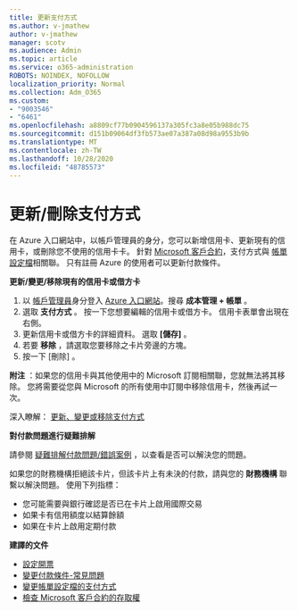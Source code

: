 ```yaml
---
title: 更新支付方式
ms.author: v-jmathew
author: v-jmathew
manager: scotv
ms.audience: Admin
ms.topic: article
ms.service: o365-administration
ROBOTS: NOINDEX, NOFOLLOW
localization_priority: Normal
ms.collection: Adm_O365
ms.custom:
- "9003546"
- "6461"
ms.openlocfilehash: a8809cf77b0904596137a305fc3a8e05b988dc75
ms.sourcegitcommit: d151b09064df3fb573ae07a387a08d98a9553b9b
ms.translationtype: MT
ms.contentlocale: zh-TW
ms.lasthandoff: 10/28/2020
ms.locfileid: "48785573"
---
```

# <a name="updatedelete-payment-method"></a>更新/刪除支付方式

在 Azure 入口網站中，以帳戶管理員的身分，您可以新增信用卡、更新現有的信用卡，或刪除您不使用的信用卡卡。 針對 [Microsoft 客戶合約](https://docs.microsoft.com/azure/billing/billing-how-to-change-credit-card?WT.mc_id=Portal-Microsoft_Azure_Support#check-access-to-a-microsoft-customer-agreement)，支付方式與 [帳單設定檔](https://docs.microsoft.com/azure/billing/billing-how-to-change-credit-card?WT.mc_id=Portal-Microsoft_Azure_Support#change-payment-method-for-a-billing-profile)相關聯。 只有註冊 Azure 的使用者可以更新付款條件。

**更新/變更/移除現有的信用卡或借方卡**

1.  以 [帳戶管理員](https://docs.microsoft.com/azure/billing/billing-subscription-transfer?WT.mc_id=Portal-Microsoft_Azure_Support#whoisaa)身分登入 [Azure 入口網站](https://portal.azure.com/)。搜尋 **成本管理 + 帳單** 。
2.  選取 **支付方式** 。 按一下您想要編輯的信用卡或借方卡。 信用卡表單會出現在右側。
3.  更新信用卡或借方卡的詳細資料。 選取 **[儲存]** 。
4.  若要 **移除** ，請選取您要移除之卡片旁邊的方塊。
5.  按一下 [刪除]  。

**附注** ：如果您的信用卡與其他使用中的 Microsoft 訂閱相關聯，您就無法將其移除。 您將需要從您與 Microsoft 的所有使用中訂閱中移除信用卡，然後再試一次。

深入瞭解： [更新、變更或移除支付方式](https://docs.microsoft.com/azure/billing/billing-how-to-change-credit-card?WT.mc_id=Portal-Microsoft_Azure_Support)

**對付款問題進行疑難排解**

請參閱 [疑難排解付款問題/錯誤案例](https://support.microsoft.com/help/4505172/troubleshooting-payment-issues) ，以查看是否可以解決您的問題。

如果您的財務機構拒絕該卡片，但該卡片上有未決的付款，請與您的 **財務機構** 聯繫以解決問題。 使用下列指標：

- 您可能需要與銀行確認是否已在卡片上啟用國際交易
- 如果卡有信用額度以結算餘額
- 如果在卡片上啟用定期付款

**建譯的文件**

- [設定開票](https://azure.microsoft.com/pricing/invoicing/)
- [變更付款條件-常見問題](https://docs.microsoft.com/azure/billing/billing-how-to-change-credit-card?WT.mc_id=Portal-Microsoft_Azure_Support#frequently-asked-questions)
- [變更帳單設定檔的支付方式](https://docs.microsoft.com/azure/billing/billing-how-to-change-credit-card?WT.mc_id=Portal-Microsoft_Azure_Support#change-payment-method-for-a-billing-profile)
- [檢查 Microsoft 客戶合約的存取權](https://docs.microsoft.com/azure/billing/billing-how-to-change-credit-card?WT.mc_id=Portal-Microsoft_Azure_Support#check-access-to-a-microsoft-customer-agreement)
